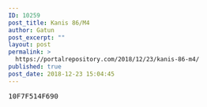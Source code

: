 ```yaml
---
ID: 10259
post_title: Kanis 86/M4
author: Gatun
post_excerpt: ""
layout: post
permalink: >
  https://portalrepository.com/2018/12/23/kanis-86-m4/
published: true
post_date: 2018-12-23 15:04:45
---
```

<pre>10F7F514F690</pre>